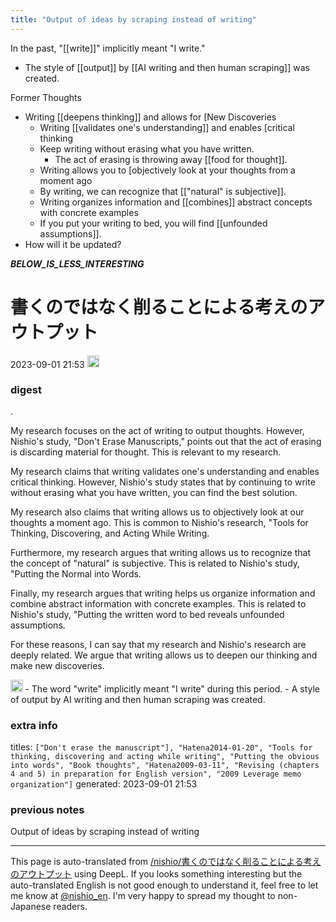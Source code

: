 ```yaml
---
title: "Output of ideas by scraping instead of writing"
---
```


In the past, "[[write]]" implicitly meant "I write."
- The style of [[output]] by [[AI writing and then human scraping]] was created.

Former Thoughts
- Writing [[deepens thinking]] and allows for [New Discoveries
    - Writing [[validates one's understanding]] and enables [critical thinking
    - Keep writing without erasing what you have written.
        - The act of erasing is throwing away [[food for thought]].
    - Writing allows you to [objectively look at your thoughts from a moment ago
    - By writing, we can recognize that [["natural" is subjective]].
    - Writing organizes information and [[combines]] abstract concepts with concrete examples
    - If you put your writing to bed, you will find [[unfounded assumptions]].
- How will it be updated?

___BELOW_IS_LESS_INTERESTING___
# 書くのではなく削ることによる考えのアウトプット
 2023-09-01 21:53 <img src='https://scrapbox.io/api/pages/nishio-en/omni/icon' alt='omni.icon' height="19.5"/>
### digest
.

My research focuses on the act of writing to output thoughts. However, Nishio's study, "Don't Erase Manuscripts," points out that the act of erasing is discarding material for thought. This is relevant to my research.

My research claims that writing validates one's understanding and enables critical thinking. However, Nishio's study states that by continuing to write without erasing what you have written, you can find the best solution.

My research also claims that writing allows us to objectively look at our thoughts a moment ago. This is common to Nishio's research, "Tools for Thinking, Discovering, and Acting While Writing.

Furthermore, my research argues that writing allows us to recognize that the concept of "natural" is subjective. This is related to Nishio's study, "Putting the Normal into Words.

Finally, my research argues that writing helps us organize information and combine abstract information with concrete examples. This is related to Nishio's study, "Putting the written word to bed reveals unfounded assumptions.

For these reasons, I can say that my research and Nishio's research are deeply related. We argue that writing allows us to deepen our thinking and make new discoveries.

<img src='https://scrapbox.io/api/pages/nishio-en/nishio/icon' alt='nishio.icon' height="19.5"/>
- The word "write" implicitly meant "I write" during this period.
- A style of output by AI writing and then human scraping was created.

### extra info
titles: `["Don't erase the manuscript"], "Hatena2014-01-20", "Tools for thinking, discovering and acting while writing", "Putting the obvious into words", "Book thoughts", "Hatena2009-03-11", "Revising (chapters 4 and 5) in preparation for English version", "2009 Leverage memo organization"]`
generated: 2023-09-01 21:53
### previous notes
Output of ideas by scraping instead of writing

---
This page is auto-translated from [/nishio/書くのではなく削ることによる考えのアウトプット](https://scrapbox.io/nishio/書くのではなく削ることによる考えのアウトプット) using DeepL. If you looks something interesting but the auto-translated English is not good enough to understand it, feel free to let me know at [@nishio_en](https://twitter.com/nishio_en). I'm very happy to spread my thought to non-Japanese readers.